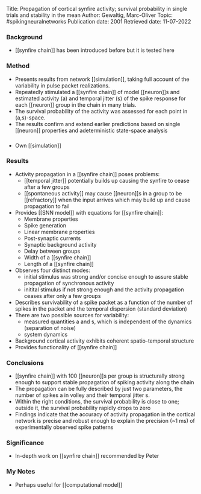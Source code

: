 Title: Propagation of cortical synfire activity; survival probability in single trials and stability in the mean
Author: Gewaltig, Marc-Oliver
Topic: #spikingneuralnetworks 
Publication date: 2001
Retrieved date: 11-07-2022 

### Background
- [[synfire chain]] has been introduced before but it is tested here

### Method
- Presents results from network [[simulation]], taking full account of the variability in pulse packet realizations. 
- Repeatedly stimulated a [[synfire chain]] of model [[neuron]]s and estimated activity (a) and temporal jitter (s) of the spike response for each [[neuron]] group in the chain in many trials. 
- The survival probability of the activity was assessed for each point in (a,s)-space. 
- The results confirm and extend earlier predictions based on single [[neuron]] properties and adeterministic state-space analysis

### 
- Own [[simulation]]

### Results 
- Activity propagation in a [[synfire chain]] poses problems:
	- [[temporal jitter]] potentially builds up causing the synfire to cease after a few groups
	- [[spontaneous activity]] may cause [[neuron]]s in a group to be [[refractory]] when the input arrives which may build up and cause propagation to fail 
- Provides [[SNN model]] with equations for [[synfire chain]]:
	- Membrane properties
	- Spike generation
	- Linear membrane properties
	- Post-synaptic currents
	- Synaptic background activity
	- Delay between groups
	- Width of a [[synfire chain]]
	- Length of a [[synfire chain]]
- Observes four distinct modes:
	- initial stimulus was strong and/or concise enough to assure stable propagation of synchronous activity
	- initital stimulus if not strong enough and the activity propagation ceases after only a few groups
- Describes survivability of a spike packet as a function of the number of spikes in the packet and the temporal dispersion (standard deviation)
- There are two possible sources for variability: 
	- measured quantities a and s, which is independent of the dynamics (separation of noise)
	- system dynamics
- Background cortical activity exhibits coherent spatio-temporal structure
- Provides functionality of [[synfire chain]]

### Conclusions
- [[synfire chain]] with 100 [[neuron]]s per group is structurally strong enough to support stable propagation of spiking activity along the chain
- The propagation can be fully described by just two parameters, the number of spikes a in volley and their temporal jitter s.
- Within the right conditions, the survival probability is close to one; outside it, the survival probability rapidly drops to zero
- Findings indicate that the accuracy of activity propagation in the cortical network is precise and robust enough to explain the precision (~1 ms) of experimentally observed spike patterns

### Significance
- In-depth work on [[synfire chain]] recommended by Peter

### My Notes
- Perhaps useful for [[computational model]]
